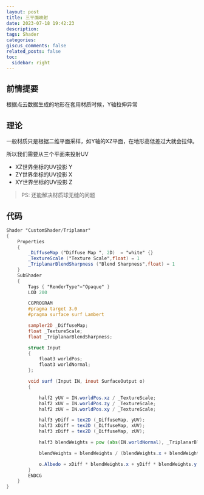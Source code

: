 ```yaml
---
layout: post
title: 三平面映射
date: 2023-07-18 19:42:23
description: 
tags: Shader
categories: 
giscus_comments: false
related_posts: false
toc:
  sidebar: right
---
```


## 前情提要

根据点云数据生成的地形在套用材质时候，Y轴拉伸异常

## 理论
一般材质只是根据二维平面采样，如Y轴的XZ平面，在地形高低差过大就会拉伸。

所以我们需要从三个平面来投射UV
* XZ世界坐标的UV投影 Y
* ZY世界坐标的UV投影 X
* XY世界坐标的UV投影 Z
> PS: 还能解决材质球无缝的问题

## 代码

```glsl
Shader "CustomShader/Triplanar" 
{
	Properties 
	{
		_DiffuseMap ("Diffuse Map ", 2D)  = "white" {}
		_TextureScale ("Texture Scale",float) = 1
		_TriplanarBlendSharpness ("Blend Sharpness",float) = 1
	}
	SubShader 
	{
		Tags { "RenderType"="Opaque" }
		LOD 200

		CGPROGRAM
		#pragma target 3.0
		#pragma surface surf Lambert

		sampler2D _DiffuseMap;
		float _TextureScale;
		float _TriplanarBlendSharpness;

		struct Input
		{
			float3 worldPos;
			float3 worldNormal;
		}; 

		void surf (Input IN, inout SurfaceOutput o) 
		{

			half2 yUV = IN.worldPos.xz / _TextureScale;
			half2 xUV = IN.worldPos.zy / _TextureScale;
			half2 zUV = IN.worldPos.xy / _TextureScale;

			half3 yDiff = tex2D (_DiffuseMap, yUV);
			half3 xDiff = tex2D (_DiffuseMap, xUV);
			half3 zDiff = tex2D (_DiffuseMap, zUV);

			half3 blendWeights = pow (abs(IN.worldNormal), _TriplanarBlendSharpness);

			blendWeights = blendWeights / (blendWeights.x + blendWeights.y + blendWeights.z);

			o.Albedo = xDiff * blendWeights.x + yDiff * blendWeights.y + zDiff * blendWeights.z;
		}
		ENDCG
	}
}

```

    
